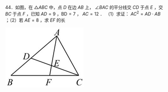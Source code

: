 44．如图，在 $\triangle A B C$ 中，点 $D$ 在边 $A B$ 上， $\angle B A C$ 的平分线交 $C D$ 于点 $E$ ，交 $B C$ 于点 $F$ ，已知 $A D { = } 9$ ，BD$= 7$ ， $A C { = } 1 2$ ．
（1）求证： $A C ^ { 2 } = A D \cdot A B$ ；（2）若 $A E { = } 8$ ，求 $E F$ 的长

![](<../../qs_image_DB/专题1-2_一文吃透相似三角形12个模型·共14类题型（解析版）/8e8928205606467e9adedef748cdf139674adb48abc1b3935305e6b2bd46660c.jpg>)

